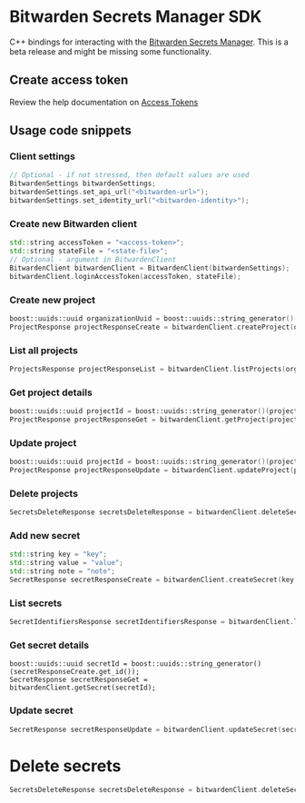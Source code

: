 # Bitwarden Secrets Manager SDK

C++ bindings for interacting with the [Bitwarden Secrets Manager]. This is a beta release and might be missing some functionality.

## Create access token

Review the help documentation on [Access Tokens]

## Usage code snippets

### Client settings

```c++
// Optional - if not stressed, then default values are used
BitwardenSettings bitwardenSettings;
bitwardenSettings.set_api_url("<bitwarden-url>");
bitwardenSettings.set_identity_url("<bitwarden-identity>");
```


### Create new Bitwarden client

```c++
std::string accessToken = "<access-token>";
std::string stateFile = "<state-file>";
// Optional - argument in BitwardenClient
BitwardenClient bitwardenClient = BitwardenClient(bitwardenSettings);
bitwardenClient.loginAccessToken(accessToken, stateFile);
```

### Create new project

```c++
boost::uuids::uuid organizationUuid = boost::uuids::string_generator()("<organization-id>");
ProjectResponse projectResponseCreate = bitwardenClient.createProject(organizationUuid, "TestProject");
```

### List all projects

```c++
ProjectsResponse projectResponseList = bitwardenClient.listProjects(organizationUuid);
```

### Get project details

```c++
boost::uuids::uuid projectId = boost::uuids::string_generator()(projectResponseCreate.get_id());
ProjectResponse projectResponseGet = bitwardenClient.getProject(projectId);
```

### Update project

```c++
boost::uuids::uuid projectId = boost::uuids::string_generator()(projectResponseCreate.get_id());
ProjectResponse projectResponseUpdate = bitwardenClient.updateProject(projectId, organizationUuid, "TestProjectUpdated");
```

### Delete projects

```c++
SecretsDeleteResponse secretsDeleteResponse = bitwardenClient.deleteSecrets({secretId});
```

### Add new secret

```c++
std::string key = "key";
std::string value = "value";
std::string note = "note";
SecretResponse secretResponseCreate = bitwardenClient.createSecret(key, value, note, organizationUuid, {projectId});
```

### List secrets

```c++
SecretIdentifiersResponse secretIdentifiersResponse = bitwardenClient.listSecrets(organizationUuid);
```

### Get secret details

```
boost::uuids::uuid secretId = boost::uuids::string_generator()(secretResponseCreate.get_id());
SecretResponse secretResponseGet = bitwardenClient.getSecret(secretId);
```

### Update secret
```c++
SecretResponse secretResponseUpdate = bitwardenClient.updateSecret(secretId, "key2", "value2", "note2", organizationUuid, {projectId});
```

# Delete secrets

```c++
SecretsDeleteResponse secretsDeleteResponse = bitwardenClient.deleteSecrets({secretId});
```

[Access Tokens]: https://bitwarden.com/help/access-tokens/
[Bitwarden Secrets Manager]: https://bitwarden.com/products/secrets-manager/
